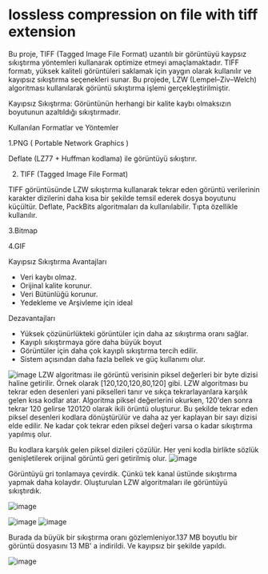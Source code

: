 # lossless compression on file with tiff extension
 Bu proje, TIFF (Tagged Image File Format) uzantılı bir görüntüyü kaypsız sıkıştırma yöntemleri kullanarak optimize etmeyi amaçlamaktadır. TIFF formatı, yüksek kaliteli görüntüleri saklamak için yaygın olarak kullanılır ve kayıpsız sıkıştırma seçenekleri sunar. Bu projede, LZW (Lempel–Ziv–Welch) algoritması kullanılarak görüntü sıkıştırma işlemi gerçekleştirilmiştir.

Kayıpsız Sıkıştırma: Görüntünün herhangi bir kalite kaybı olmaksızın boyutunun azaltıldığı
sıkıştırmadır. 

Kullanılan Formatlar ve Yöntemler

1.PNG ( Portable Network Graphics )

Deflate (LZ77 + Huffman kodlama) ile görüntüyü sıkıştırır.



2. TIFF (Tagged Image File Format)

TIFF görüntüsünde LZW sıkıştırma kullanarak tekrar eden görüntü verilerinin karakter dizilerini daha kısa bir şekilde temsil ederek dosya boyutunu küçültür. Deflate, PackBits algoritmaları da kullanılabilir. Tıpta özellikle kullanılır.

3.Bitmap

4.GIF

Kayıpsız Sıkıştırma Avantajları

- Veri kaybı olmaz.
- Orijinal kalite korunur.
- Veri Bütünlüğü korunur.
- Yedekleme ve Arşivleme için ideal

Dezavantajları

- Yüksek çözünürlükteki görüntüler için daha az sıkıştırma oranı sağlar.
- Kayıplı sıkıştırmaya göre daha büyük boyut
- Görüntüler için daha çok kayıplı sıkıştırma tercih edilir.
- Sistem açısından daha fazla bellek ve güç kullanımı olur.


 ![image](https://github.com/user-attachments/assets/3bedffe9-7044-44c6-9c03-747bed2efa70)
 LZW algoritması ile  görüntü verisinin piksel değerleri bir byte dizisi haline getirilir. Örnek olarak [120,120,120,80,120] gibi. LZW algoritması bu tekrar eden  desenleri yani pikselleri tanır ve sıkça tekrarlayanlara karşılık gelen kısa kodlar atar. Algoritma piksel değerlerini okurken, 120'den sonra tekrar 120 gelirse 120120 olarak ikili örüntü oluşturur. Bu şekilde tekrar eden piksel desenleri kodlara dönüştürülür ve daha az yer kaplayan bir sayı dizisi elde edilir. Ne kadar çok tekrar eden piksel değeri varsa o kadar sıkıştırma yapılmış olur.
 
Bu kodlara karşılık gelen piksel dizileri çözülür. Her yeni kodla birlikte sözlük genişletilerek orijinal görüntü geri getirilmiş olur.
![image](https://github.com/user-attachments/assets/ff2497db-9241-41ba-88a8-bd4fdd50533a)

Görüntüyü gri tonlamaya çevirdik. Çünkü tek kanal üstünde sıkıştırma yapmak daha kolaydır. Oluşturulan LZW algoritmaları ile görüntüyü sıkıştırdık. 

 ![image](https://github.com/user-attachments/assets/2645b705-1696-4fe9-8058-b62d81b428d1)

 ![image](https://github.com/user-attachments/assets/216a342c-d17e-4d58-9dd7-ad8c05e4f2cd)
![image](https://github.com/user-attachments/assets/ac3c69b7-203e-4060-a672-f46c9f1a8e6c)

Burada da büyük bir sıkıştırma oranı gözlemleniyor.137 MB boyutlu bir görüntü dosyasını 13 MB' a indirildi. Ve kayıpsız bir şekilde yapıldı.

![image](https://github.com/user-attachments/assets/31a00ef8-848a-47e7-8106-4d581acf222a)

